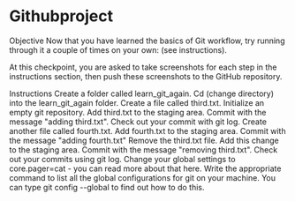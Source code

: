 # Githubproject


Objective
Now that you have learned the basics of Git workflow, try running through it a couple of times on your own: (see instructions).

At this checkpoint, you are asked to take screenshots for each step in the instructions section, then push these screenshots to the GitHub repository.  

Instructions
Create a folder called learn_git_again.
Cd (change directory) into the learn_git_again folder. 
Create a file called third.txt. 
Initialize an empty git repository. 
Add third.txt to the staging area. 
Commit with the message "adding third.txt". 
Check out your commit with git log. 
Create another file called fourth.txt. 
Add fourth.txt to the staging area. 
Commit with the message "adding fourth.txt" 
Remove the third.txt file.
Add this change to the staging area.
Commit with the message "removing third.txt".
Check out your commits using git log.
Change your global settings to core.pager=cat - you can read more about that here.
Write the appropriate  command to list all the global configurations for git on your machine. 
You can type git config --global to find out how to do this.
